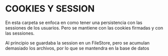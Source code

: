 # COOKIES Y SESSION
En esta carpeta se enfoca en como tener una persistencia con las sessiones de los usuarios. 
Pero se mantiene con las cookies firmadas y con las sessiones. 

Al principio se guardaba la session en un FileStore, pero se acumulan demasiado los archivos, por lo que se mantendra en la base de datos